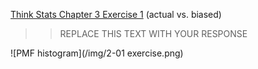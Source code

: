 [Think Stats Chapter 3 Exercise 1](http://greenteapress.com/thinkstats2/html/thinkstats2004.html#toc31) (actual vs. biased)

>> REPLACE THIS TEXT WITH YOUR RESPONSE

![PMF histogram](/img/2-01 exercise.png)
